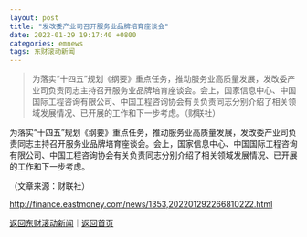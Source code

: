 ```yaml
---
layout: post
title: "发改委产业司召开服务业品牌培育座谈会"
date: 2022-01-29 19:17:40 +0800
categories: emnews
tags: 东财滚动新闻
---
```

> 为落实“十四五”规划《纲要》重点任务，推动服务业高质量发展，发改委产业司负责同志主持召开服务业品牌培育座谈会。会上，国家信息中心、中国国际工程咨询有限公司、中国工程咨询协会有关负责同志分别介绍了相关领域发展情况、已开展的工作和下一步考虑。（财联社）

<p>为落实“十四五”规划《纲要》重点任务，推动服务业高质量发展，发改委产业司负责同志主持召开服务业品牌培育座谈会。会上，国家信息中心、中国国际工程咨询有限公司、中国工程咨询协会有关负责同志分别介绍了相关领域发展情况、已开展的工作和下一步考虑。</p><p class="em_media">（文章来源：财联社）</p>

<http://finance.eastmoney.com/news/1353,202201292266810222.html>

[返回东财滚动新闻](//finews.withounder.com/emnews/)｜[返回首页](//finews.withounder.com/)